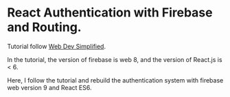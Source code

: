 # React Authentication with Firebase and Routing.

Tutorial follow [Web Dev Simplified](https://www.youtube.com/watch?v=PKwu15ldZ7k&t=0s).

In the tutorial, the version of firebase is web 8, and the version of React.js is < 6.

Here, I follow the tutorial and rebuild the authentication system with firebase web version 9 and React ES6.

